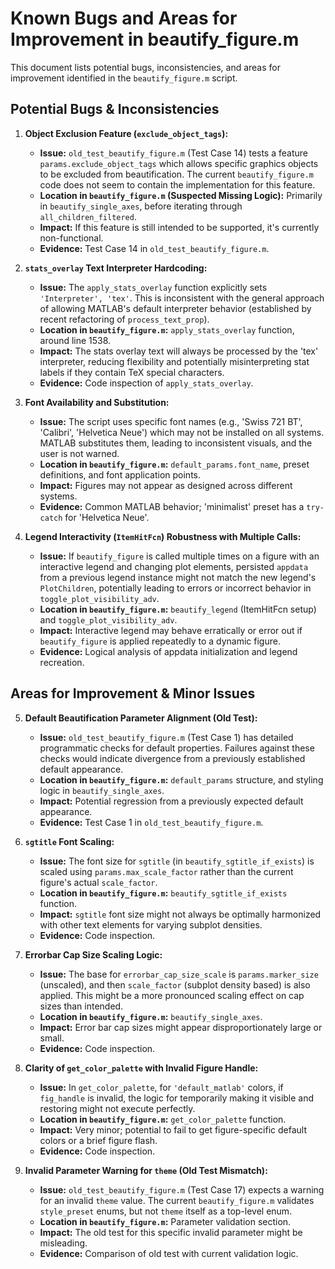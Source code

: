# Known Bugs and Areas for Improvement in beautify_figure.m

This document lists potential bugs, inconsistencies, and areas for improvement identified in the `beautify_figure.m` script.

## Potential Bugs & Inconsistencies

1.  **Object Exclusion Feature (`exclude_object_tags`):**
    *   **Issue:** `old_test_beautify_figure.m` (Test Case 14) tests a feature `params.exclude_object_tags` which allows specific graphics objects to be excluded from beautification. The current `beautify_figure.m` code does not seem to contain the implementation for this feature.
    *   **Location in `beautify_figure.m` (Suspected Missing Logic):** Primarily in `beautify_single_axes`, before iterating through `all_children_filtered`.
    *   **Impact:** If this feature is still intended to be supported, it's currently non-functional.
    *   **Evidence:** Test Case 14 in `old_test_beautify_figure.m`.

2.  **`stats_overlay` Text Interpreter Hardcoding:**
    *   **Issue:** The `apply_stats_overlay` function explicitly sets `'Interpreter', 'tex'`. This is inconsistent with the general approach of allowing MATLAB's default interpreter behavior (established by recent refactoring of `process_text_prop`).
    *   **Location in `beautify_figure.m`:** `apply_stats_overlay` function, around line 1538.
    *   **Impact:** The stats overlay text will always be processed by the 'tex' interpreter, reducing flexibility and potentially misinterpreting stat labels if they contain TeX special characters.
    *   **Evidence:** Code inspection of `apply_stats_overlay`.

3.  **Font Availability and Substitution:**
    *   **Issue:** The script uses specific font names (e.g., 'Swiss 721 BT', 'Calibri', 'Helvetica Neue') which may not be installed on all systems. MATLAB substitutes them, leading to inconsistent visuals, and the user is not warned.
    *   **Location in `beautify_figure.m`:** `default_params.font_name`, preset definitions, and font application points.
    *   **Impact:** Figures may not appear as designed across different systems.
    *   **Evidence:** Common MATLAB behavior; 'minimalist' preset has a `try-catch` for 'Helvetica Neue'.

4.  **Legend Interactivity (`ItemHitFcn`) Robustness with Multiple Calls:**
    *   **Issue:** If `beautify_figure` is called multiple times on a figure with an interactive legend and changing plot elements, persisted `appdata` from a previous legend instance might not match the new legend's `PlotChildren`, potentially leading to errors or incorrect behavior in `toggle_plot_visibility_adv`.
    *   **Location in `beautify_figure.m`:** `beautify_legend` (ItemHitFcn setup) and `toggle_plot_visibility_adv`.
    *   **Impact:** Interactive legend may behave erratically or error out if `beautify_figure` is applied repeatedly to a dynamic figure.
    *   **Evidence:** Logical analysis of appdata initialization and legend recreation.

## Areas for Improvement & Minor Issues

5.  **Default Beautification Parameter Alignment (Old Test):**
    *   **Issue:** `old_test_beautify_figure.m` (Test Case 1) has detailed programmatic checks for default properties. Failures against these checks would indicate divergence from a previously established default appearance.
    *   **Location in `beautify_figure.m`:** `default_params` structure, and styling logic in `beautify_single_axes`.
    *   **Impact:** Potential regression from a previously expected default appearance.
    *   **Evidence:** Test Case 1 in `old_test_beautify_figure.m`.

6.  **`sgtitle` Font Scaling:**
    *   **Issue:** The font size for `sgtitle` (in `beautify_sgtitle_if_exists`) is scaled using `params.max_scale_factor` rather than the current figure's actual `scale_factor`.
    *   **Location in `beautify_figure.m`:** `beautify_sgtitle_if_exists` function.
    *   **Impact:** `sgtitle` font size might not always be optimally harmonized with other text elements for varying subplot densities.
    *   **Evidence:** Code inspection.

7.  **Errorbar Cap Size Scaling Logic:**
    *   **Issue:** The base for `errorbar_cap_size_scale` is `params.marker_size` (unscaled), and then `scale_factor` (subplot density based) is also applied. This might be a more pronounced scaling effect on cap sizes than intended.
    *   **Location in `beautify_figure.m`:** `beautify_single_axes`.
    *   **Impact:** Error bar cap sizes might appear disproportionately large or small.
    *   **Evidence:** Code inspection.

8.  **Clarity of `get_color_palette` with Invalid Figure Handle:**
    *   **Issue:** In `get_color_palette`, for `'default_matlab'` colors, if `fig_handle` is invalid, the logic for temporarily making it visible and restoring might not execute perfectly.
    *   **Location in `beautify_figure.m`:** `get_color_palette` function.
    *   **Impact:** Very minor; potential to fail to get figure-specific default colors or a brief figure flash.
    *   **Evidence:** Code inspection.

9.  **Invalid Parameter Warning for `theme` (Old Test Mismatch):**
    *   **Issue:** `old_test_beautify_figure.m` (Test Case 17) expects a warning for an invalid `theme` value. The current `beautify_figure.m` validates `style_preset` enums, but not `theme` itself as a top-level enum.
    *   **Location in `beautify_figure.m`:** Parameter validation section.
    *   **Impact:** The old test for this specific invalid parameter might be misleading.
    *   **Evidence:** Comparison of old test with current validation logic.
